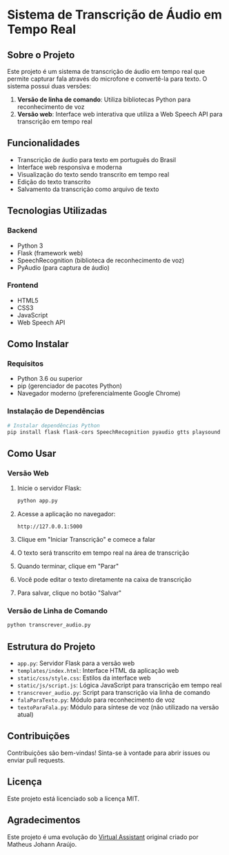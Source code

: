 # Sistema de Transcrição de Áudio em Tempo Real

## Sobre o Projeto

Este projeto é um sistema de transcrição de áudio em tempo real que permite capturar fala através do microfone e convertê-la para texto. O sistema possui duas versões:

1. **Versão de linha de comando**: Utiliza bibliotecas Python para reconhecimento de voz
2. **Versão web**: Interface web interativa que utiliza a Web Speech API para transcrição em tempo real

## Funcionalidades

- Transcrição de áudio para texto em português do Brasil
- Interface web responsiva e moderna
- Visualização do texto sendo transcrito em tempo real
- Edição do texto transcrito
- Salvamento da transcrição como arquivo de texto

## Tecnologias Utilizadas

### Backend
- Python 3
- Flask (framework web)
- SpeechRecognition (biblioteca de reconhecimento de voz)
- PyAudio (para captura de áudio)

### Frontend
- HTML5
- CSS3
- JavaScript
- Web Speech API

## Como Instalar

### Requisitos
- Python 3.6 ou superior
- pip (gerenciador de pacotes Python)
- Navegador moderno (preferencialmente Google Chrome)

### Instalação de Dependências

```bash
# Instalar dependências Python
pip install flask flask-cors SpeechRecognition pyaudio gtts playsound
```

## Como Usar

### Versão Web

1. Inicie o servidor Flask:
   ```bash
   python app.py
   ```

2. Acesse a aplicação no navegador:
   ```
   http://127.0.0.1:5000
   ```

3. Clique em "Iniciar Transcrição" e comece a falar
4. O texto será transcrito em tempo real na área de transcrição
5. Quando terminar, clique em "Parar"
6. Você pode editar o texto diretamente na caixa de transcrição
7. Para salvar, clique no botão "Salvar"

### Versão de Linha de Comando

```bash
python transcrever_audio.py
```

## Estrutura do Projeto

- `app.py`: Servidor Flask para a versão web
- `templates/index.html`: Interface HTML da aplicação web
- `static/css/style.css`: Estilos da interface web
- `static/js/script.js`: Lógica JavaScript para transcrição em tempo real
- `transcrever_audio.py`: Script para transcrição via linha de comando
- `falaParaTexto.py`: Módulo para reconhecimento de voz
- `textoParaFala.py`: Módulo para síntese de voz (não utilizado na versão atual)

## Contribuições

Contribuições são bem-vindas! Sinta-se à vontade para abrir issues ou enviar pull requests.

## Licença

Este projeto está licenciado sob a licença MIT.

## Agradecimentos

Este projeto é uma evolução do [Virtual Assistant](https://github.com/matheusjohannaraujo/virtual_assistant) original criado por Matheus Johann Araújo.
